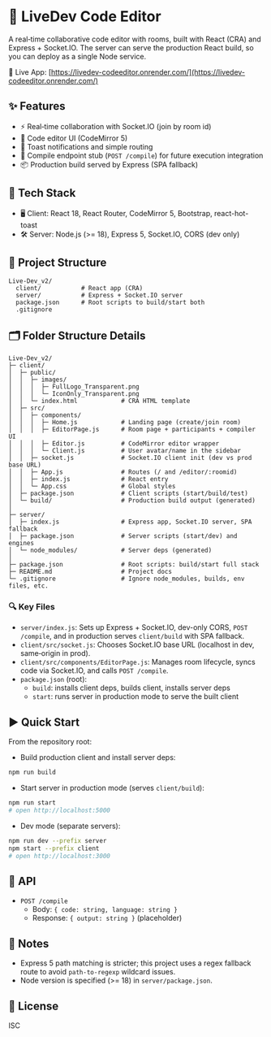 # 🚀 LiveDev Code Editor

A real‑time collaborative code editor with rooms, built with React (CRA) and Express + Socket.IO. The server can serve the production React build, so you can deploy as a single Node service.

🔗 Live App: [https://livedev-codeeditor.onrender.com/](https://livedev-codeeditor.onrender.com/)

## ✨ Features
- ⚡ Real‑time collaboration with Socket.IO (join by room id)
- 📝 Code editor UI (CodeMirror 5)
- 🔔 Toast notifications and simple routing
- 🧪 Compile endpoint stub (`POST /compile`) for future execution integration
- 📦 Production build served by Express (SPA fallback)

## 🧰 Tech Stack
- 🖥️ Client: React 18, React Router, CodeMirror 5, Bootstrap, react-hot-toast
- 🛠️ Server: Node.js (>= 18), Express 5, Socket.IO, CORS (dev only)

## 📁 Project Structure
```
Live-Dev_v2/
  client/           # React app (CRA)
  server/           # Express + Socket.IO server
  package.json      # Root scripts to build/start both
  .gitignore
```

## 🗂️ Folder Structure Details
```
Live-Dev_v2/
├─ client/
│  ├─ public/
│  │  ├─ images/
│  │  │  ├─ FullLogo_Transparent.png
│  │  │  └─ IconOnly_Transparent.png
│  │  └─ index.html            # CRA HTML template
│  ├─ src/
│  │  ├─ components/
│  │  │  ├─ Home.js            # Landing page (create/join room)
│  │  │  ├─ EditorPage.js      # Room page + participants + compiler UI
│  │  │  ├─ Editor.js          # CodeMirror editor wrapper
│  │  │  └─ Client.js          # User avatar/name in the sidebar
│  │  ├─ socket.js             # Socket.IO client init (dev vs prod base URL)
│  │  ├─ App.js                # Routes (/ and /editor/:roomid)
│  │  ├─ index.js              # React entry
│  │  └─ App.css               # Global styles
│  ├─ package.json             # Client scripts (start/build/test)
│  └─ build/                   # Production build output (generated)
│
├─ server/
│  ├─ index.js                 # Express app, Socket.IO server, SPA fallback
│  ├─ package.json             # Server scripts (start/dev) and engines
│  └─ node_modules/            # Server deps (generated)
│
├─ package.json                # Root scripts: build/start full stack
├─ README.md                   # Project docs
└─ .gitignore                  # Ignore node_modules, builds, env files, etc.
```

### 🔍 Key Files
- `server/index.js`: Sets up Express + Socket.IO, dev-only CORS, `POST /compile`, and in production serves `client/build` with SPA fallback.
- `client/src/socket.js`: Chooses Socket.IO base URL (localhost in dev, same‑origin in prod).
- `client/src/components/EditorPage.js`: Manages room lifecycle, syncs code via Socket.IO, and calls `POST /compile`.
- `package.json` (root):
  - `build`: installs client deps, builds client, installs server deps
  - `start`: runs server in production mode to serve the built client

## ▶️ Quick Start
From the repository root:

- Build production client and install server deps:
```bash
npm run build
```
- Start server in production mode (serves `client/build`):
```bash
npm run start
# open http://localhost:5000
```
- Dev mode (separate servers):
```bash
npm run dev --prefix server
npm start --prefix client
# open http://localhost:3000
```

## 🧪 API
- `POST /compile`
  - Body: `{ code: string, language: string }`
  - Response: `{ output: string }` (placeholder)

## 📝 Notes
- Express 5 path matching is stricter; this project uses a regex fallback route to avoid `path-to-regexp` wildcard issues.
- Node version is specified (>= 18) in `server/package.json`.

## 🪪 License
ISC
